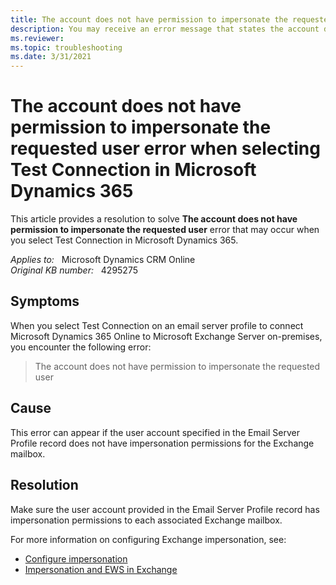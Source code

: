 ```yaml
---
title: The account does not have permission to impersonate the requested user error when selecting Test Connection
description: You may receive an error message that states the account does not have permission to impersonate the requested user. This issue occurs when you select Test Connection on an email server profile. Provides a resolution.
ms.reviewer: 
ms.topic: troubleshooting
ms.date: 3/31/2021
---
```

# The account does not have permission to impersonate the requested user error when selecting Test Connection in Microsoft Dynamics 365

This article provides a resolution to solve **The account does not have permission to impersonate the requested user** error that may occur when you select Test Connection in Microsoft Dynamics 365.

_Applies to:_ &nbsp; Microsoft Dynamics CRM Online  
_Original KB number:_ &nbsp; 4295275

## Symptoms

When you select Test Connection on an email server profile to connect Microsoft Dynamics 365 Online to Microsoft Exchange Server on-premises, you encounter the following error:

> The account does not have permission to impersonate the requested user

## Cause

This error can appear if the user account specified in the Email Server Profile record does not have impersonation permissions for the Exchange mailbox.

## Resolution

Make sure the user account provided in the Email Server Profile record has impersonation permissions to each associated Exchange mailbox.

For more information on configuring Exchange impersonation, see:

- [Configure impersonation](/exchange/client-developer/exchange-web-services/how-to-configure-impersonation)
- [Impersonation and EWS in Exchange](/exchange/client-developer/exchange-web-services/impersonation-and-ews-in-exchange)

